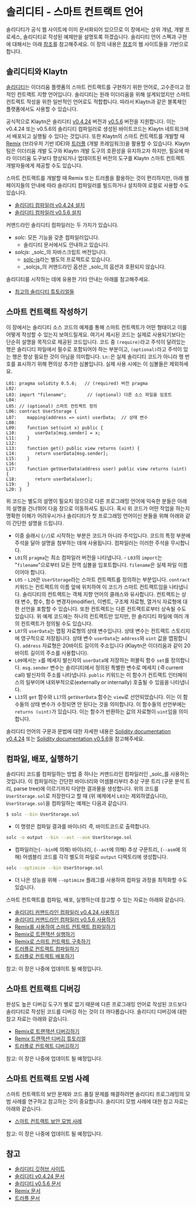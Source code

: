 # 솔리디티 - 스마트 컨트랙트 언어 <a id="solidity-smart-contract-language"></a>

솔리디티가 공식 웹 사이트에 이미 문서화되어 있으므로 이 장에서는 상위 개념, 개발 프로세스, 솔리디티로 작성된 예제만을 설명토록 하겠습니다. 솔리디티 언어 스펙과 구현에 대해서는 아래 [참조](#references)를 참고해주세요. 이 장의 내용은 [참조](#references)의 웹 사이트들을 기반으로 합니다.

## 솔리디티와 Klaytn <a id="solidity-and-klaytn"></a>

[솔리디티](https://github.com/ethereum/solidity)는 이더리움 플랫폼의 스마트 컨트랙트를 구현하기 위한 언어로, 고수준이고 정적인 컨트랙트 지향 언어입니다. 솔리디티는 원래 이더리움을 위해 설계되었지만 스마트 컨트랙트 작성을 위한 일반적인 언어로도 적합합니다. 따라서 Klaytn과 같은 블록체인 플랫폼에서도 사용할 수 있습니다.

공식적으로 Klaytn은 솔리디티 [v0.4.24](https://github.com/ethereum/solidity/releases/tag/v0.4.24) 버전과 [v0.5.6](https://github.com/ethereum/solidity/releases/tag/v0.5.6) 버전을 지원합니다. 이는 v0.4.24 또는 v0.5.6의 솔리디티 컴파일러로 생성된 바이트코드는 Klaytn 네트워크에서 배포되고 실행될 수 있다는 것입니다. 또한 Klaytn의 스마트 컨트랙트를 개발할 때 [Remix](https://remix.ethereum.org/) \(브라우저 기반 IDE\)와 [트러플](https://github.com/trufflesuite/truffle) \(개발 프레임워크\)을 활용할 수 있습니다. Klaytn 팀은 이더리움 개발 도구와 Klaytn 개발 도구의 호환성을 유지하고자 하지만, 필요에 따라 이더리움 도구보다 향상되거나 업데이트된 버전의 도구를 Klaytn 스마트 컨트랙트 개발자들에게 제공할 수도 있습니다.

스마트 컨트랙트를 개발할 때 Remix 또는 트러플을 활용하는 것이 편리하지만, 아래 웹 페이지들의 안내에 따라 솔리디티 컴파일러를 빌드하거나 설치하여 로컬로 사용할 수도 있습니다.

* [솔리디티 컴파일러 v0.4.24 설치](https://solidity.readthedocs.io/en/v0.4.24/installing-solidity.html)
* [솔리디티 컴파일러 v0.5.6 설치](https://solidity.readthedocs.io/en/v0.5.6/installing-solidity.html)

커맨드라인 솔리디티 컴파일러는 두 가지가 있습니다.

* _solc_: 모든 기능을 갖춘 컴파일러입니다.
  * 솔리디티 문서에서도 안내하고 있습니다.
* _solcjs_: _solc_의 자바스크립트 버전입니다.
  * [solc-js](https://github.com/ethereum/solc-js)라는 별도의 프로젝트로 있습니다.
  * _solcjs_의 커맨드라인 옵션은 _solc_의 옵션과 호환되지 않습니다.

솔리디티를 시작하는 데에 유용한 기타 안내는 아래를 참고해주세요.

* [최고의 솔리디티 튜토리얼들](https://medium.com/coinmonks/top-solidity-tutorials-4e7adcacced8)

## 스마트 컨트랙트 작성하기 <a id="how-to-write-a-smart-contract"></a>

이 장에서는 솔리디티 소스 코드의 예제를 통해 스마트 컨트랙트가 어떤 형태이고 이를 어떻게 작성할 수 있는지 보여드릴게요. 여기서 제시된 코드는 실제로 사용되기보다는 단순히 설명을 목적으로 제공된 코드입니다. 코드 중 `(require)`라고 주석이 달려있는 행은 솔리디티 파일에서 필수로 포함되어야 하는 부분이고, `(optional)`라고 주석이 있는 행은 항상 필요한 것이 아님을 의미합니다. `Ln:`은 실제 솔리디티 코드가 아니라 행 번호를 표시하기 위해 편의상 추가한 심볼입니다. 실제 사용 시에는 이 심볼들은 제외하세요.

```text
L01: pragma solidity 0.5.6;   // (required) 버전 pragma
L02:
L03: import "filename";        // (optional) 다른 소스 파일을 임포트
L04:
L05: // (optional) 스마트 컨트랙트 정의
L06: contract UserStorage {
L07:    mapping(address => uint) userData;  // 상태 변수
L08:
L09:    function set(uint x) public {
L10:       userData[msg.sender] = x;
L11:    }
L12:
L13:    function get() public view returns (uint) {
L14:       return userData[msg.sender];
L15:    }
L16:
L17:    function getUserData(address user) public view returns (uint) {
L18:       return userData[user];
L19:    }
L20: }
```

위 코드는 별도의 설명이 필요치 않으므로 다른 프로그래밍 언어에 익숙한 분들은 아래의 설명을 건너뛰어 다음 장으로 이동하셔도 됩니다. 혹시 위 코드가 어떤 작업을 하는지 명확한 이해가 어려우시거나 솔리디티가 첫 프로그래밍 언어이신 분들을 위해 아래와 같이 간단한 설명을 드립니다.

* 이중 슬래시 \(`//`\)로 시작하는 부분은 코드가 아니라 주석입니다. 코드의 특정 부분에 주석을 달아 설명을 첨부하는 데에 사용됩니다.  컴파일러는 이러한 주석을 무시합니다.
* `L01`의 `pragma`는 최소 컴파일러 버전을 나타냅니다.  - `L03`의 `import`는 "`filename`"으로부터 모든 전역 심볼을 임포트합니다.  `filename`은 실제 파일 이름이어야 합니다.
* `L05` - `L20`은 `UserStorage`라는 스마트 컨트랙트를 정의하는 부분입니다.  `contract` 키워드는 컨트랙트의 이름 앞에 위치하여 이 코드가 스마트 컨트랙트임을 나타냅니다.  솔리디티의 컨트랙트는 객체 지향 언어의 클래스와 유사합니다.  컨트랙트는 상태 변수, 함수, 함수 변경자(modifier), 이벤트, 구조체 자료형, 열거식 자료형에 대한 선언을 포함할 수 있습니다.  또한 컨트랙트는 다른 컨트랙트로부터 상속될 수도 있습니다.  위 예제 코드에는 하나의 컨트랙트만 있지만, 한 솔리디티 파일에 여러 개의 컨트랙트가 정의될 수도 있습니다.
* `L07`의 `userData`는 맵핑 자료형의 상태 변수입니다.  상태 변수는 컨트랙트 스토리지에 영구적으로 저장됩니다.  상태 변수 `userData`는 `address`와 `uint` 값을 맵핑합니다.  `address` 자료형은 20바이트 길이의 주소입니다 \(Klaytn은 이더리움과 같이 20바이트 길이의 주소를 사용합니다\).
* `L09`에서는 `x`를 메세지 발신자의 `userData`에 저장하는 퍼블릭 함수 `set`를 정의합니다.  `msg.sender` 변수는 솔리디티에서 정의된 특별한 변수로 메세지 \(_즉_ current call\) 발신자의 주소를 나타냅니다.  `public` 키워드는 이 함수가 컨트랙트 인터페이스의 일부이며 내외부적으로\(externally or internally\) 호출될 수 있음을 나타냅니다.
* `L13`의 `get` 함수와 `L17`의 `getUserData` 함수는 `view`로 선언되었습니다. 이는 이 함수들의 상태 변수가 수정되면 안 된다는 것을 의미합니다.  이 함수들의 선언부에는 `returns (uint)`가 있습니다. 이는 함수가 반환하는 값의 자료형이 `uint`임을 의미합니다.

솔리디티 언어의 구문과 문법에 대한 자세한 내용은 [Solidity documentation v0.4.24](https://solidity.readthedocs.io/en/v0.4.24/solidity-in-depth.html) 또는 [Solidity documentation v0.5.6](https://solidity.readthedocs.io/en/v0.5.6/solidity-in-depth.html)을 참고해주세요.

## 컴파일, 배포, 실행하기 <a id="how-to-compile-deploy-and-execute"></a>

솔리디티 코드를 컴파일하는 방법 중 하나는 커맨드라인 컴파일러인 _solc_를 사용하는 것입니다. 이 컴파일러는 간단한 바이너리와 어셈블리부터 추상 구문 트리 \(구문 분석 트리, parse tree\)에 이르기까지 다양한 결과물을 생성합니다. 위의 코드를 `UserStorage.sol`로 저장한다고 할 때 \(위 예제에서 `L03`는 제외하였습니다\), `UserStorage.sol`을 컴파일하는 예제는 다음과 같습니다.

```bash
$ solc --bin UserStorage.sol
```

* 이 명령은 컴파일 결과를 바이너리 _즉_, 바이트코드로 출력합니다.

```bash
solc -o output --bin --ast --asm UserStorage.sol
```

* 컴파일러는\(`--bin`에 의해\) 바이너리, \(`--ast`에 의해\) 추상 구문트리, \(`--asm`에 의해\) 어셈블리 코드를 각각 별도의 파일로 `output` 디렉토리에 생성합니다.

```bash
solc --optimize --bin UserStorage.sol
```

* 더 나은 성능을 위해 `--optimize` 플래그를 사용하여 컴파일 과정을 최적화할 수도 있습니다.

스마트 컨트랙트를 컴파일, 배포, 실행하는데 참고할 수 있는 자료는 아래와 같습니다.

* [솔리디티 커맨드라인 컴파일러 v0.4.24 사용하기](https://solidity.readthedocs.io/en/v0.4.24/using-the-compiler.html)
* [솔리디티 커맨드라인 컴파일러 v0.5.6 사용하기](https://solidity.readthedocs.io/en/v0.5.6/using-the-compiler.html)
* [Remix를 사용하여 스마트 컨트랙트 컴파일하기](https://remix.readthedocs.io/en/latest/compile_tab.html)
* [Remix로 트랜잭션 실행하기](https://remix.readthedocs.io/en/latest/run_tab.html)
* [Remix로 스마트 컨트랙트 구축하기](https://remix.readthedocs.io/en/latest/workshop_Building_smart_contracts_with_Remix.html)
* [트러플로 컨트랙트 컴파일하기](https://truffleframework.com/docs/truffle/getting-started/compiling-contracts)
* [트러플로 컨트랙트 배포하기](https://truffleframework.com/docs/truffle/getting-started/running-migrations)

참고: 이 장은 나중에 업데이트 될 예정입니다.

## 스마트 컨트랙트 디버깅 <a id="debugging-smart-contracts"></a>

완성도 높은 디버깅 도구가 별로 없기 때문에 다른 프로그래밍 언어로 작성된 코드보다 솔리디티로 작성된 코드를 디버깅 하는 것이 더 까다롭습니다. 솔리디티 디버깅에 대한 참고 자료는 아래와 같습니다.

* [Remix로 트랜잭션 디버깅하기](https://remix-ide.readthedocs.io/en/latest/debugger.html)
* [Remix 트랜잭션 디버깅 튜토리얼](https://remix-ide.readthedocs.io/en/latest/tutorial_debug.html)
* [트러플로 컨트랙트 디버깅하기](https://truffleframework.com/docs/truffle/getting-started/debugging-your-contracts)

참고: 이 장은 나중에 업데이트 될 예정입니다.

## 스마트 컨트랙트 모범 사례 <a id="smart-contract-best-practices"></a>

스마트 컨트랙트의 보안 문제와 코드 품질 문제를 해결하려면 솔리디티 프로그래밍의 모범 사례를 연구하고 참고하는 것이 중요합니다. 솔리디티 모범 사례에 대한 참고 자료는 아래와 같습니다.

* [스마트 컨트랙트 보안 모범 사례](https://github.com/ConsenSys/smart-contract-best-practices)

참고: 이 장은 나중에 업데이트 될 예정입니다.

## 참고 <a id="references"></a>

* [솔리디티 깃허브 사이트](https://github.com/ethereum/solidity)
* [솔리디티 v0.4.24 문서](https://solidity.readthedocs.io/en/v0.4.24/index.html)
* [솔리디티 v0.5.6 문서](https://solidity.readthedocs.io/en/v0.5.6/index.html)
* [Remix 문서](https://remix-ide.readthedocs.io/en/latest/)
* [트러플 문서](https://truffleframework.com/docs/truffle/overview)


